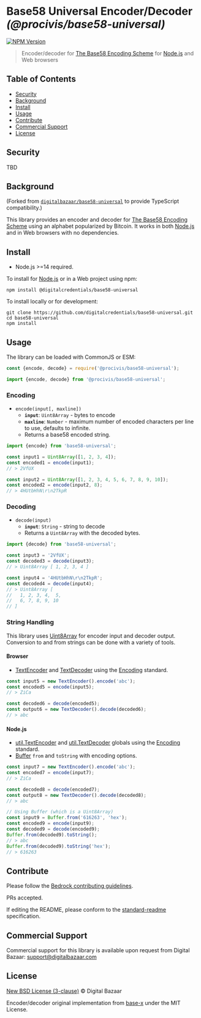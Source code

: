 # Base58 Universal Encoder/Decoder _(@procivis/base58-universal)_

[![NPM Version](https://img.shields.io/npm/v/@digitalcredentials/base58-universal.svg)](https://npm.im/@digitalcredentials/base58-universal)

> Encoder/decoder for [The Base58 Encoding Scheme][] for [Node.js][] and Web browsers

## Table of Contents

- [Security](#security)
- [Background](#background)
- [Install](#install)
- [Usage](#usage)
- [Contribute](#contribute)
- [Commercial Support](#commercial-support)
- [License](#license)

## Security

TBD

## Background

(Forked from [`digitalbazaar/base58-universal`](https://github.com/digitalbazaar/base58-universal)
to provide TypeScript compatibility.)

This library provides an encoder and decoder for [The Base58 Encoding Scheme][]
using an alphabet popularized by Bitcoin. It works in both [Node.js][] and in
Web browsers with no dependencies.

## Install

- Node.js >=14 required.

To install for [Node.js][] or in a Web project using npm:

```
npm install @digitalcredentials/base58-universal
```

To install locally or for development:

```
git clone https://github.com/digitalcredentials/base58-universal.git
cd base58-universal
npm install
```

## Usage

The library can be loaded with CommonJS or ESM:

```js
const {encode, decode} = require('@procivis/base58-universal');
````

```js
import {encode, decode} from '@procivis/base58-universal';
```

### Encoding

* `encode(input[, maxline])`
  * **`input`**: `Uint8Array` - bytes to encode
  * **`maxline`**: `Number` - maximum number of encoded characters per line to
    use, defaults to infinite.
  * Returns a base58 encoded string.

```js
import {encode} from 'base58-universal';

const input1 = Uint8Array([1, 2, 3, 4]);
const encoded1 = encode(input1);
// > 2VfUX

const input2 = Uint8Array([1, 2, 3, 4, 5, 6, 7, 8, 9, 10]);
const encoded2 = encode(input2, 8);
// > 4HUtbHhN\r\n2TkpR
```

### Decoding

* `decode(input)`
  * **`input`**: `String` - string to decode
  * Returns a `Uint8Array` with the decoded bytes.

```js
import {decode} from 'base58-universal';

const input3 = '2VfUX';
const decoded3 = decode(input3);
// > Uint8Array [ 1, 2, 3, 4 ]

const input4 = '4HUtbHhN\r\n2TkpR';
const decoded4 = decode(input4);
// > Uint8Array [
//   1, 2, 3, 4,  5,
//   6, 7, 8, 9, 10
// ]
```

### String Handling

This library uses [Uint8Array][] for encoder input and decoder output.
Conversion to and from strings can be done with a variety of tools.

#### Browser

- [TextEncoder][] and [TextDecoder][] using the [Encoding][] standard.

```js
const input5 = new TextEncoder().encode('abc');
const encoded5 = encode(input5);
// > ZiCa

const decoded6 = decode(encoded5);
const output6 = new TextDecoder().decode(decoded6);
// > abc
```

#### Node.js

- [util.TextEncoder][] and [util.TextDecoder][] globals using the [Encoding][]
  standard.
- [Buffer][] `from` and `toString` with encoding options.

```js
const input7 = new TextEncoder().encode('abc');
const encoded7 = encode(input7);
// > ZiCa

const decoded8 = decode(encoded7);
const output8 = new TextDecoder().decode(decoded8);
// > abc

// Using Buffer (which is a Uint8Array)
const input9 = Buffer.from('616263', 'hex');
const encoded9 = encode(input9);
const decoded9 = decode(encoded9);
Buffer.from(decoded9).toString();
// > abc
Buffer.from(decoded9).toString('hex');
// > 616263
```

## Contribute

Please follow the [Bedrock contributing
guidelines](https://github.com/digitalbazaar/bedrock/blob/master/CONTRIBUTING.md).

PRs accepted.

If editing the README, please conform to the
[standard-readme](https://github.com/RichardLitt/standard-readme)
specification.

## Commercial Support

Commercial support for this library is available upon request from
Digital Bazaar: support@digitalbazaar.com

## License

[New BSD License (3-clause)](LICENSE) © Digital Bazaar

Encoder/decoder original implementation from
[base-x](https://github.com/cryptocoinjs/base-x) under the MIT License.

[Buffer]: https://nodejs.org/api/buffer.html
[Encoding]: https://encoding.spec.whatwg.org/
[Node.js]: https://nodejs.org/
[TextDecoder]: https://developer.mozilla.org/en-US/docs/Web/API/TextDecoder
[TextEncoder]: https://developer.mozilla.org/en-US/docs/Web/API/TextEncoder
[The Base58 Encoding Scheme]: https://github.com/digitalbazaar/base58-spec
[Uint8Array]: https://developer.mozilla.org/en-US/docs/Web/JavaScript/Reference/Global_Objects/Uint8Array
[util.TextDecoder]: https://nodejs.org/api/util.html#util_class_util_textdecoder
[util.TextEncoder]: https://nodejs.org/api/util.html#util_class_util_textencoder
